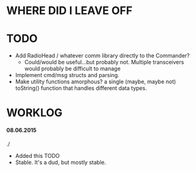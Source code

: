 # WHERE DID I LEAVE OFF

# TODO
+ Add RadioHead / whatever comm library directly to the Commander?
	- Could/would be useful...but probably not. Multiple transceivers would probably be difficult to manage
+ Implement cmd/msg structs and parsing.
+ Make utility functions amorphous? a single (maybe, maybe not) toString() function that handles different data types.

# WORKLOG
#### 08.06.2015
./
+ Added this TODO
+ Stable. It's a dud, but mostly stable.
